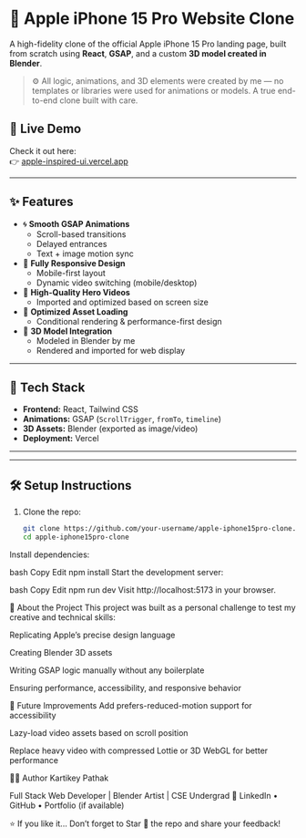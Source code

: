 # 🍎 Apple iPhone 15 Pro Website Clone

A high-fidelity clone of the official Apple iPhone 15 Pro landing page, built from scratch using **React**, **GSAP**, and a custom **3D model created in Blender**.

> ⚙️ All logic, animations, and 3D elements were created by me — no templates or libraries were used for animations or models. A true end-to-end clone built with care.

## 🔗 Live Demo

Check it out here:  
👉 [apple-inspired-ui.vercel.app](https://apple-inspired-ui.vercel.app/)

---

## ✨ Features

- 🌀 **Smooth GSAP Animations**  
  - Scroll-based transitions
  - Delayed entrances
  - Text + image motion sync
- 📱 **Fully Responsive Design**  
  - Mobile-first layout
  - Dynamic video switching (mobile/desktop)
- 🎥 **High-Quality Hero Videos**  
  - Imported and optimized based on screen size
- 🔁 **Optimized Asset Loading**  
  - Conditional rendering & performance-first design
- 🧊 **3D Model Integration**  
  - Modeled in Blender by me
  - Rendered and imported for web display

---

## 🧠 Tech Stack

- **Frontend:** React, Tailwind CSS
- **Animations:** GSAP (`ScrollTrigger`, `fromTo`, `timeline`)
- **3D Assets:** Blender (exported as image/video)
- **Deployment:** Vercel

---

---

## 🛠️ Setup Instructions

1. Clone the repo:
   ```bash
   git clone https://github.com/your-username/apple-iphone15pro-clone.git
   cd apple-iphone15pro-clone
Install dependencies:

bash
Copy
Edit
npm install
Start the development server:

bash
Copy
Edit
npm run dev
Visit http://localhost:5173 in your browser.


💬 About the Project
This project was built as a personal challenge to test my creative and technical skills:

Replicating Apple’s precise design language

Creating Blender 3D assets

Writing GSAP logic manually without any boilerplate

Ensuring performance, accessibility, and responsive behavior

📌 Future Improvements
Add prefers-reduced-motion support for accessibility

Lazy-load video assets based on scroll position

Replace heavy video with compressed Lottie or 3D WebGL for better performance

🙋‍♂️ Author
Kartikey Pathak

Full Stack Web Developer | Blender Artist | CSE Undergrad
🔗 LinkedIn • GitHub • Portfolio (if available)

⭐ If you like it...
Don’t forget to Star 🌟 the repo and share your feedback!